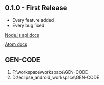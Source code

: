 ## 0.1.0 - First Release
* Every feature added
* Every bug fixed

[Node.js api docs](https://nodejs.org/dist/latest-v5.x/docs/api/)

[Atom docs](https://atom.io/docs/v1.5.4/hacking-atom-tools-of-the-trade)


## GEN-CODE
1. F:\workspace\workspace\GEN-CODE
2. D:\eclipse_android_workspace\GEN-CODE
